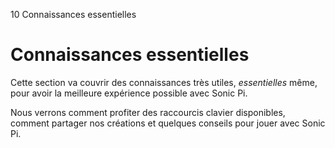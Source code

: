 10 Connaissances essentielles

# Connaissances essentielles

Cette section va couvrir des connaissances très utiles, *essentielles*
même, pour avoir la meilleure expérience possible avec Sonic Pi.

Nous verrons comment profiter des raccourcis clavier disponibles,
comment partager nos créations et quelques conseils pour jouer avec
Sonic Pi.
